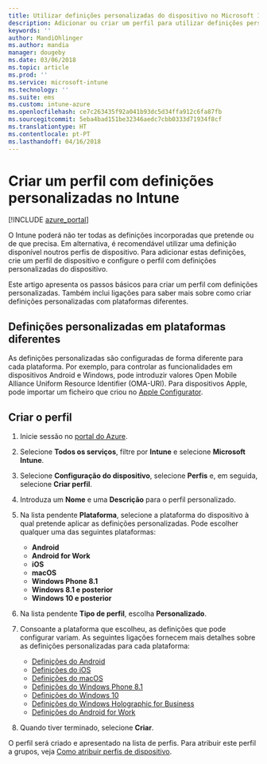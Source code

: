 ```yaml
---
title: Utilizar definições personalizadas do dispositivo no Microsoft Intune – Azure | Microsoft Docs
description: Adicionar ou criar um perfil para utilizar definições personalizadas para dispositivos Windows, Android e iOS com o Microsoft Intune
keywords: ''
author: MandiOhlinger
ms.author: mandia
manager: dougeby
ms.date: 03/06/2018
ms.topic: article
ms.prod: ''
ms.service: microsoft-intune
ms.technology: ''
ms.suite: ems
ms.custom: intune-azure
ms.openlocfilehash: ce7c263435f92a041b93dc5d34ffa912c6fa87fb
ms.sourcegitcommit: 5eba4bad151be32346aedc7cbb0333d71934f8cf
ms.translationtype: HT
ms.contentlocale: pt-PT
ms.lasthandoff: 04/16/2018
---
```

# <a name="create-a-profile-with-custom-settings-in-intune"></a>Criar um perfil com definições personalizadas no Intune

[!INCLUDE [azure_portal](./includes/azure_portal.md)]

O Intune poderá não ter todas as definições incorporadas que pretende ou de que precisa. Em alternativa, é recomendável utilizar uma definição disponível noutros perfis de dispositivo. Para adicionar estas definições, crie um perfil de dispositivo e configure o perfil com definições personalizadas do dispositivo.

Este artigo apresenta os passos básicos para criar um perfil com definições personalizadas. Também inclui ligações para saber mais sobre como criar definições personalizadas com plataformas diferentes.

## <a name="custom-settings-on-different-platforms"></a>Definições personalizadas em plataformas diferentes
As definições personalizadas são configuradas de forma diferente para cada plataforma. Por exemplo, para controlar as funcionalidades em dispositivos Android e Windows, pode introduzir valores Open Mobile Alliance Uniform Resource Identifier (OMA-URI). Para dispositivos Apple, pode importar um ficheiro que criou no [Apple Configurator](https://itunes.apple.com/us/app/apple-configurator-2/id1037126344?mt=12).

## <a name="create-the-profile"></a>Criar o perfil

1. Inicie sessão no [portal do Azure](https://portal.azure.com).
2. Selecione **Todos os serviços**, filtre por **Intune** e selecione **Microsoft Intune**.
3. Selecione **Configuração do dispositivo**, selecione **Perfis** e, em seguida, selecione **Criar perfil**.
4. Introduza um **Nome** e uma **Descrição** para o perfil personalizado.
5. Na lista pendente **Plataforma**, selecione a plataforma do dispositivo à qual pretende aplicar as definições personalizadas. Pode escolher qualquer uma das seguintes plataformas:

    - **Android**
    - **Android for Work**
    - **iOS**
    - **macOS**
    - **Windows Phone 8.1**
    - **Windows 8.1 e posterior**
    - **Windows 10 e posterior**

6. Na lista pendente **Tipo de perfil**, escolha **Personalizado**.
7. Consoante a plataforma que escolheu, as definições que pode configurar variam. As seguintes ligações fornecem mais detalhes sobre as definições personalizadas para cada plataforma:

    - [Definições do Android](custom-settings-android.md)
    - [Definições do iOS](custom-settings-ios.md)
    - [Definições do macOS](custom-settings-macos.md)
    - [Definições do Windows Phone 8.1](custom-settings-windows-phone-8-1.md)
    - [Definições do Windows 10](custom-settings-windows-10.md)
    - [Definições do Windows Holographic for Business](custom-settings-windows-holographic.md)
    - [Definições do Android for Work](custom-settings-android-for-work.md)

8. Quando tiver terminado, selecione **Criar**.

O perfil será criado e apresentado na lista de perfis. Para atribuir este perfil a grupos, veja [Como atribuir perfis de dispositivo](device-profile-assign.md).
